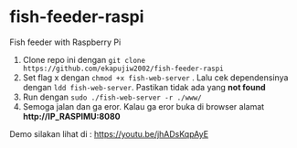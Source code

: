 # fish-feeder-raspi
Fish feeder with Raspberry Pi

1. Clone repo ini dengan `git clone https://github.com/ekapujiw2002/fish-feeder-raspi`
2. Set flag x dengan `chmod +x fish-web-server` . Lalu cek dependensinya dengan `ldd fish-web-server`. Pastikan tidak ada yang **not found**
3. Run dengan `sudo ./fish-web-server -r ./www/`
4. Semoga jalan dan ga eror. Kalau ga eror buka di browser alamat **http://IP_RASPIMU:8080**

Demo silakan lihat di :
https://youtu.be/jhADsKqpAyE
